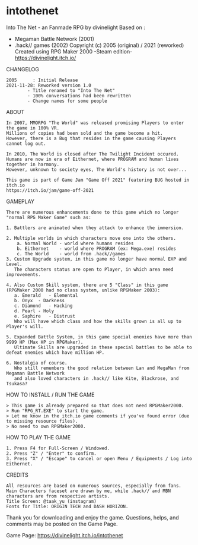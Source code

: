 # intothenet

Into The Net - an Fanmade RPG by divinelight
Based on :
- Megaman Battle Network (2001)
- .hack// games (2002)
Copyright (c) 2005 (original) / 2021 (reworked)
Created using RPG Maker 2000 -Steam edition-
https://divinelight.itch.io/

CHANGELOG

	2005      : Initial Release
	2021-11-28: Reworked version 1.0 
			- Title renamed to "Into The Net"
			- 100% conversations had been rewritten
			- Change names for some people

ABOUT

	In 2007, MMORPG "The World" was released promising Players to enter the game in 100% VR.
	Millions of copies had been sold and the game become a hit.
	However, there is a Bug that resides in the game causing Players cannot log out.

	In 2010, The World is closed after The Twilight Incident occured.
	Humans are now in era of Eithernet, where PROGRAM and human lives together in harmony.
	However, unknown to society eyes, The World's history is not over...

	This game is part of Game Jam "Game Off 2021" featuring BUG hosted in itch.io
	https://itch.io/jam/game-off-2021


GAMEPLAY

	There are numerous enhancements done to this game which no longer "normal RPG Maker Game" such as:

	1. Battlers are animated when they attack to enhance the immersion.

	2. Multiple worlds in which characters move one into the others.
		a. Normal World - world where humans resides
		b. Eithernet	- world where PROGRAM (ex: Mega.exe) resides
		c. The World	- world from .hack//games
	3. Custom Upgrade system, in this game no longer have normal EXP and Level.
	   The characters status are open to Player, in which area need improvements.

	4. Also Custom Skill system, there are 5 "Class" in this game (RPGMaker 2000 had no class system, unlike RPGMaker 2003):
	   a. Emerald 	- Elemental
	   b. Onyx	- Darkness
	   c. Diamond	- Hacking
	   d. Pearl	- Holy
	   e. Saphire	- Distrust
	   Who will have which class and how the skills grown is all up to Player's will.

	5. Expanded Battle System, in this game special enemies have more than 9999 HP (Max HP in RPGMaker).
	   Ultimate Skills are upgraded in these special battles to be able to defeat enemies which have million HP.

	6. Nostalgia of course.
	   Who still remembers the good relation between Lan and MegaMan from Megaman Battle Network
	   and also loved characters in .hack// like Kite, Blackrose, and Tsukasa?


HOW TO INSTALL / RUN THE GAME

	> This game is already prepared so that does not need RPGMaker2000.
	> Run "RPG_RT.EXE" to start the game.
	> Let me know in the itch.io game comments if you've found error (due to missing resource files).
	> No need to own RPGMaker2000.


HOW TO PLAY THE GAME

	1. Press F4 for Full-Screen / Windowed.
	2. Press "Z" / "Enter" to confirm.
	3. Press "X" / "Escape" to cancel or open Menu / Equipments / Log into Eithernet.

CREDITS

	All resources are based on numerous sources, especially from fans.
	Main Characters faceset are drawn by me, while .hack// and MBN characters are from respective artists.
	Title Screen: @taak_yu (instagram)
	Fonts for Title: ORIGIN TECH and DASH HORIZON.

Thank you for downloading and enjoy the game.
Questions, helps, and comments may be posted on the Game Page.

Game Page: https://divinelight.itch.io/intothenet

